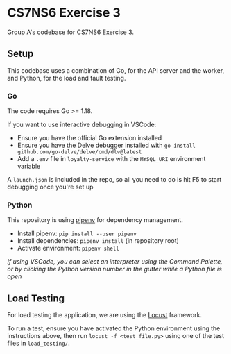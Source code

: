 # CS7NS6 Exercise 3

Group A's codebase for CS7NS6 Exercise 3.

## Setup

This codebase uses a combination of Go, for the API server and the worker, and Python, for the load and fault testing.

### Go

The code requires Go >= 1.18.

If you want to use interactive debugging in VSCode:

* Ensure you have the official Go extension installed
* Ensure you have the Delve debugger installed with `go install github.com/go-delve/delve/cmd/dlv@latest`
* Add a `.env` file in `loyalty-service` with the `MYSQL_URI` environment variable

A `launch.json` is included in the repo, so all you need to do is hit F5 to start debugging once you're set up

### Python

This repository is using [pipenv](https://pipenv.pypa.io/en/latest/) for dependency management.

* Install pipenv: `pip install --user pipenv`
* Install dependencies: `pipenv install` (in repository root)
* Activate environment: `pipenv shell`

*If using VSCode, you can select an interpreter using the Command Palette, or by clicking the Python version number in the gutter while a Python file is open*

## Load Testing

For load testing the application, we are using the [Locust](https://locust.io/) framework.

To run a test, ensure you have activated the Python environment using the instructions above, then run `locust -f <test_file.py>` using one of the test files in `load_testing/`.
